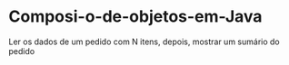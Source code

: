 # Composi-o-de-objetos-em-Java
Ler os dados de um pedido com N itens, depois, mostrar um sumário do pedido
